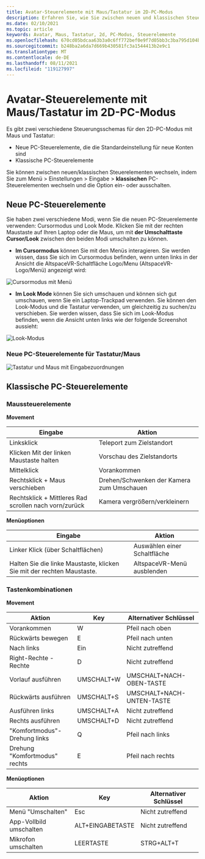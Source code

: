 ```yaml
---
title: Avatar-Steuerelemente mit Maus/Tastatur im 2D-PC-Modus
description: Erfahren Sie, wie Sie zwischen neuen und klassischen Steuerelementschemas wechseln, um Ihre Avatare mit der Maus und tastatur im 2D-PC-Modus zu bewegen.
ms.date: 02/10/2021
ms.topic: article
keywords: Avatar, Maus, Tastatur, 2d, PC-Modus, Steuerelemente
ms.openlocfilehash: 670cd05bdcaa63b3a0c6ff772bef0e9f7d05bb3c3ba795d104bf5d857401a848
ms.sourcegitcommit: b248ba2a6da7d669b430581fc3a1544413b2e9c1
ms.translationtype: MT
ms.contentlocale: de-DE
ms.lasthandoff: 08/11/2021
ms.locfileid: "119127997"
---
```

# <a name="avatar-controls-with-mousekeyboard-in-2d-pc-mode"></a>Avatar-Steuerelemente mit Maus/Tastatur im 2D-PC-Modus

Es gibt zwei verschiedene Steuerungsschemas für den 2D-PC-Modus mit Maus und Tastatur:
* Neue PC-Steuerelemente, die die Standardeinstellung für neue Konten sind
* Klassische PC-Steuerelemente

Sie können zwischen neuen/klassischen Steuerelementen wechseln, indem Sie zum Menü > Einstellungen > Eingabe > **klassischen** PC-Steuerelementen wechseln und die Option ein- oder ausschalten.

## <a name="new-pc-controls"></a>Neue PC-Steuerelemente

Sie haben zwei verschiedene Modi, wenn Sie die neuen PC-Steuerelemente verwenden: Cursormodus und Look Mode. Klicken Sie mit der rechten Maustaste auf Ihren Laptop oder die Maus, um mit **der Umschalttaste Cursor/Look** zwischen den beiden Modi umschalten zu können.

* **Im Cursormodus** können Sie mit den Menüs interagieren. Sie werden wissen, dass Sie sich im Cursormodus befinden, wenn unten links in der Ansicht die AltspaceVR-Schaltfläche Logo/Menu (AltspaceVR-Logo/Menü) angezeigt wird:

![Cursormodus mit Menü](images/avatar-controls-img-01.png)

* **Im Look Mode** können Sie sich umschauen und können sich gut umschauen, wenn Sie ein Laptop-Trackpad verwenden. Sie können den Look-Modus und die Tastatur verwenden, um gleichzeitig zu suchen/zu verschieben. Sie werden wissen, dass Sie sich im Look-Modus befinden, wenn die Ansicht unten links wie der folgende Screenshot aussieht:

![Look-Modus](images/avatar-controls-img-02.png)

### <a name="new-pc-controls-for-keyboard--mouse"></a>Neue PC-Steuerelemente für Tastatur/Maus

![Tastatur und Maus mit Eingabezuordnungen](images/avatar-controls-img-03.png)

## <a name="classic-pc-controls"></a>Klassische PC-Steuerelemente 

### <a name="mouse-controls"></a>Maussteuerelemente

**Movement**

| Eingabe | Aktion |
|---|---|
| Linksklick | Teleport zum Zielstandort |
| Klicken Mit der linken Maustaste halten | Vorschau des Zielstandorts |
| Mittelklick | Vorankommen |
| Rechtsklick + Maus verschieben | Drehen/Schwenken der Kamera zum Umschauen |
| Rechtsklick + Mittleres Rad scrollen nach vorn/zurück | Kamera vergrößern/verkleinern |

**Menüoptionen**

| Eingabe | Aktion |
|---|---|
| Linker Klick (über Schaltflächen) | Auswählen einer Schaltfläche |
| Halten Sie die linke Maustaste, klicken Sie mit der rechten Maustaste. | AltspaceVR-Menü ausblenden |

### <a name="keyboard-controls"></a>Tastenkombinationen

**Movement**

| Aktion | Key | Alternativer Schlüssel |
|---|---|---|
| Vorankommen | W | Pfeil nach oben |
| Rückwärts bewegen | E | Pfeil nach unten |
| Nach links | Ein | Nicht zutreffend |
| Right-Rechte -Rechte | D | Nicht zutreffend |
| Vorlauf ausführen | UMSCHALT+W | UMSCHALT+NACH-OBEN-TASTE |
| Rückwärts ausführen | UMSCHALT+S | UMSCHALT+NACH-UNTEN-TASTE |
| Ausführen links | UMSCHALT+A | Nicht zutreffend |
| Rechts ausführen | UMSCHALT+D | Nicht zutreffend |
| "Komfortmodus"-Drehung links | Q | Pfeil nach links |
| Drehung "Komfortmodus" rechts | E | Pfeil nach rechts |

**Menüoptionen**

| Aktion | Key | Alternativer Schlüssel |
|---|---|---|
| Menü "Umschalten" | Esc | Nicht zutreffend |
| App-Vollbild umschalten | ALT+EINGABETASTE | Nicht zutreffend |
| Mikrofon umschalten | LEERTASTE | STRG+ALT+T |